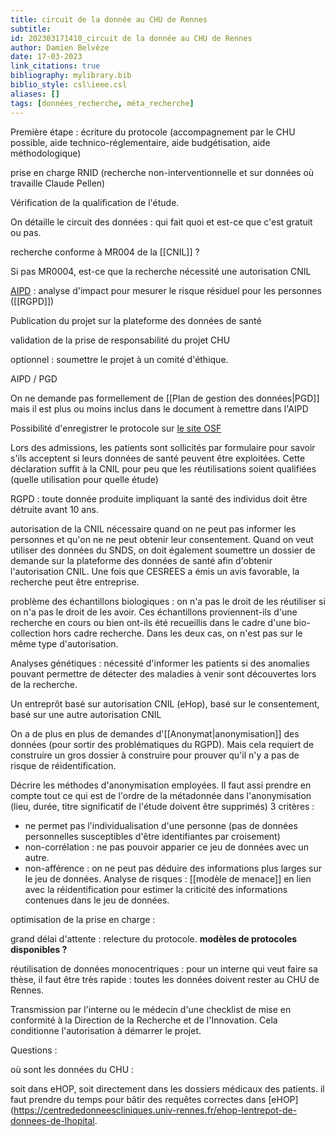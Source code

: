 ```yaml
---
title: circuit de la donnée au CHU de Rennes
subtitle:
id: 202303171410_circuit de la donnée au CHU de Rennes
author: Damien Belvèze
date: 17-03-2023
link_citations: true
bibliography: mylibrary.bib
biblio_style: csl\ieee.csl
aliases: []
tags: [données_recherche, méta_recherche]
---
```


  
Première étape : écriture du protocole (accompagnement par le CHU possible, aide technico-réglementaire, aide budgétisation, aide méthodologique)

  prise en charge RNID (recherche non-interventionnelle et sur données où travaille Claude Pellen)

Vérification de la qualification de l'étude.

On détaille le circuit des données : qui fait quoi et est-ce que c'est gratuit ou pas.

recherche conforme à MR004 de la [[CNIL]] ?

Si pas MR0004, est-ce que la recherche nécessité une autorisation CNIL

[AIPD](https://www.cnil.fr/fr/RGPD-analyse-impact-protection-des-donnees-aipd) : analyse d'impact pour mesurer le risque résiduel pour les personnes ([[RGPD]])

Publication du projet sur la plateforme des données de santé

validation de la prise de responsabilité du projet CHU

optionnel : soumettre le projet à un comité d'éthique. 

AIPD / PGD 

On ne demande pas formellement de [[Plan de gestion des données|PGD]] mais il est plus ou moins inclus dans le document à remettre dans l'AIPD

Possibilité d'enregistrer le protocole sur [le site OSF](https://osf.io/)

Lors des admissions, les patients sont sollicités par formulaire pour savoir s'ils acceptent si leurs données de santé peuvent être exploitées. Cette déclaration suffit à la CNIL pour peu que les réutilisations soient qualifiées (quelle utilisation pour quelle étude)

RGPD : toute donnée produite impliquant la santé des individus doit être détruite avant 10 ans. 

autorisation de la CNIL nécessaire quand on ne peut pas informer les personnes et qu'on ne ne peut obtenir leur consentement.
Quand on veut utiliser des données du SNDS, on doit également soumettre un dossier de demande sur la plateforme des données de santé afin d'obtenir l'autorisation CNIL. 
Une fois que CESREES a émis un avis favorable, la recherche peut être entreprise.

problème des échantillons biologiques : on n'a pas le droit de les réutiliser si on n'a pas le droit de les avoir. Ces échantillons proviennent-ils d'une recherche en cours ou bien ont-ils été recueillis dans le cadre d'une bio-collection hors cadre recherche. Dans les deux cas, on n'est pas sur le même type d'autorisation. 

Analyses génétiques : nécessité d'informer les patients si des anomalies pouvant permettre de détecter des maladies à venir sont découvertes lors de la recherche.

Un entreprôt basé sur autorisation CNIL (eHop), basé sur le consentement, basé sur une autre autorisation CNIL

On a de plus en plus de demandes d'[[Anonymat|anonymisation]] des données (pour sortir des problématiques du RGPD). Mais cela requiert de construire un gros dossier à construire pour prouver qu'il n'y a pas de risque de réidentification. 

Décrire les méthodes d'anonymisation employées.
Il faut assi prendre en compte tout ce qui est de l'ordre de la métadonnée dans l'anonymisation (lieu, durée, titre significatif de l'étude doivent être supprimés)
3 critères : 
- ne permet pas l'individualisation d'une personne (pas de données personnelles susceptibles d'être identifiantes par croisement)
- non-corrélation : ne pas pouvoir apparier ce jeu de données avec un autre. 
- non-afférence  : on ne peut pas déduire des informations plus larges sur le jeu de données.
Analyse de risques : [[modèle de menace]] en lien avec la réidentification pour estimer la criticité des informations contenues dans le jeu de données. 

optimisation de la prise en charge : 

grand délai d'attente : 
relecture du protocole. 
**modèles de protocoles disponibles ?**

réutilisation de données monocentriques : pour un interne qui veut faire sa thèse, il faut être très rapide : toutes les données doivent rester au CHU de Rennes. 

Transmission par l'interne ou le médecin d'une checklist de mise en conformité à la Direction de la Recherche et de l'Innovation. Cela conditionne l'autorisation à démarrer le projet. 

Questions : 

où sont les données du CHU : 

soit dans eHOP, soit directement dans les dossiers médicaux des patients. 
il faut prendre du temps pour bâtir des requêtes correctes dans [eHOP](https://centrededonneescliniques.univ-rennes.fr/ehop-lentrepot-de-donnees-de-lhopital. 






